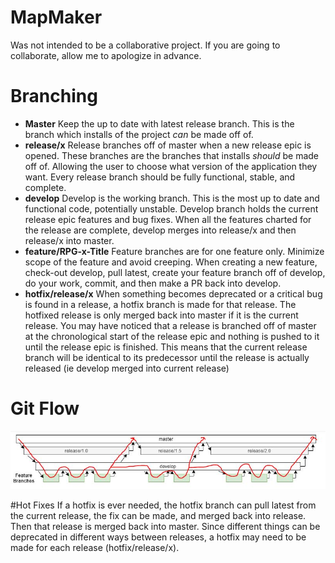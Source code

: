 # MapMaker
Was not intended to be a collaborative project. If you are going to collaborate, allow me to apologize in advance.

# Branching
* **Master** Keep the up to date with latest release branch. This is the branch which installs of the project *can* be made off of.
* **release/x** Release branches off of master when a new release epic is opened. These branches are the branches that installs *should* be made off of. Allowing the user to choose what version of the application they want. Every release branch should be fully functional, stable, and complete.
* **develop** Develop is the working branch. This is the most up to date and functional code, potentially unstable. Develop branch holds the current release epic features and bug fixes. When all the features charted for the release are complete, develop merges into release/x and then release/x into master.
* **feature/RPG-x-Title** Feature branches are for one feature only. Minimize scope of the feature and avoid creeping. When creating a new feature, check-out develop, pull latest, create your feature branch off of develop, do your work, commit, and then make a PR back into develop.
* **hotfix/release/x** When something becomes deprecated or a critical bug is found in a release, a hotfix branch is made for that release. The hotfixed release is only merged back into master if it is the current release.
You may have noticed that a release is branched off of master at the chronological start of the release epic and nothing is pushed to it until the release epic is finished. This means that the current release branch will be identical to its predecessor until the release is actually released (ie develop merged into current release)

# Git Flow
![alt text](https://github.com/NKA17/MapMaker/blob/develop/src/main/resources/github/gitflow.JPG?raw=true)

#Hot Fixes
If a hotfix is ever needed, the hotfix branch can pull latest from the current release, the fix can be made, and merged back into release. Then that release is merged back into master. Since different things can be deprecated in different ways between releases, a hotfix may need to be made for each release (hotfix/release/x).
